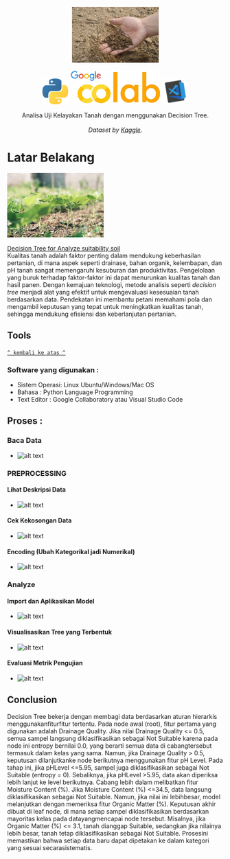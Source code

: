<p align="center">
  <a href="https://github.com/habibarrsyd/tebet-house-price-clustering/">
    <img src="images/uji_tanah.jpg" alt="Uji Kelayakan Tanah" height="130">
  </a>
</p>

<p align="center">
  <img src="images/python_picture.png" alt="Py" height="60">
  <img src="images/collab_blom_png-removebg-preview.png" alt="Google Collab" height="80">
  <img src="images/vscode.png" alt="vscode-picture" height="60">

  </p>

<p align="center">
  Analisa Uji Kelayakan Tanah dengan menggunakan Decision Tree.
  <br></br>
  <em>Dataset by <a href="https://kaggle.com">Kaggle</a>.</em>
</p>

    
# Latar Belakang
<img src="images/tanah.jpeg" alt="Alt Text" height="150">


[Decision Tree for Analyze suitability soil](https://github.com/habibarrsyd/analyze-suitablity-soil)<br>
Kualitas tanah adalah faktor penting dalam mendukung keberhasilan pertanian, di mana aspek seperti drainase, bahan organik, kelembapan, dan pH tanah sangat memengaruhi kesuburan dan produktivitas. Pengelolaan yang buruk terhadap faktor-faktor ini dapat menurunkan kualitas tanah dan hasil panen. Dengan kemajuan teknologi, metode analisis seperti *decision tree* menjadi alat yang efektif untuk mengevaluasi kesesuaian tanah berdasarkan data. Pendekatan ini membantu petani memahami pola dan mengambil keputusan yang tepat untuk meningkatkan kualitas tanah, sehingga mendukung efisiensi dan keberlanjutan pertanian.
## Tools
[`^ kembali ke atas ^`](#)

### Software yang digunakan :
- Sistem Operasi: Linux Ubuntu/Windows/Mac OS
- Bahasa : Python Language Programming
- Text Editor : Google Collaboratory atau Visual Studio Code

## Proses :
### Baca Data
- ![alt text](images/baca_data_rumah.jpg)
### PREPROCESSING
#### Lihat Deskripsi Data
- ![alt text](images/bagi_harga.jpg)
#### Cek Kekosongan Data
- ![alt text](images/data_sampel.jpg)
#### Encoding (Ubah Kategorikal jadi Numerikal)
- ![alt text](images/elbow_method.jpg)

### Analyze
#### Import dan Aplikasikan Model
- ![alt text](images/kmeans_4klaster.jpg)
#### Visualisasikan Tree yang Terbentuk
- ![alt text](images/visualisasi_plot_cluster.jpg)
#### Evaluasi Metrik Pengujian
- ![alt text](images/kaster_terbentuk.jpg)


## Conclusion
Decision Tree bekerja dengan membagi data berdasarkan aturan hierarkis menggunakanfiturfitur tertentu. Pada node awal (root), fitur pertama yang digunakan adalah Drainage Quality. Jika nilai Drainage Quality <= 0.5, semua sampel langsung diklasifikasikan sebagai Not Suitable karena pada node ini entropy bernilai 0.0, yang berarti semua data di cabangtersebut termasuk dalam kelas yang sama. Namun, jika Drainage Quality > 0.5, keputusan dilanjutkanke node berikutnya menggunakan fitur pH Level. Pada tahap ini, jika pHLevel <=5.95, sampel juga diklasifikasikan sebagai Not Suitable (entropy = 0). Sebaliknya, jika pHLevel >5.95, data akan diperiksa lebih lanjut ke level berikutnya. Cabang lebih dalam melibatkan fitur Moisture Content (%). Jika Moisture Content (%) <=34.5, data langsung diklasifikasikan sebagai Not Suitable. Namun, jika nilai ini lebihbesar, model melanjutkan dengan memeriksa fitur Organic Matter (%). Keputusan akhir dibuat di leaf node, di mana setiap sampel diklasifikasikan berdasarkan mayoritas kelas pada datayangmencapai node tersebut. Misalnya, jika Organic Matter (%) <= 3.1, tanah dianggap Suitable, sedangkan jika nilainya lebih besar, tanah tetap diklasifikasikan sebagai Not Suitable. Prosesini memastikan bahwa setiap data baru dapat dipetakan ke dalam kategori yang sesuai secarasistematis.




